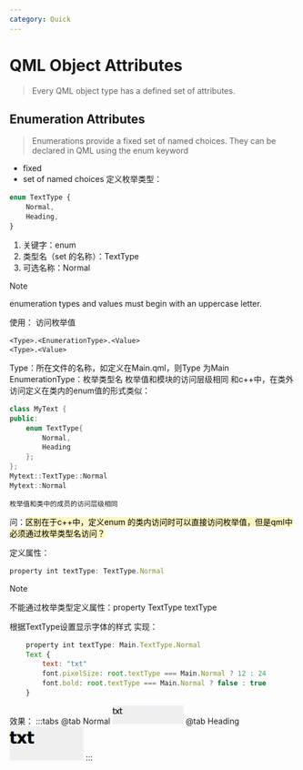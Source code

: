 ```yaml
---
category: Quick
---
```



# QML Object Attributes
> Every QML object type has a defined set of attributes.

## Enumeration Attributes
> Enumerations provide a fixed set of named choices. They can be declared in QML using the enum keyword

- fixed
- set of named choices
定义枚举类型：
``` js
enum TextType {
	Normal,
	Heading,
}
```
1. 关键字：enum
2. 类型名（set 的名称）：TextType
3. 可选名称：Normal

>[!Note]
>enumeration types and values must begin with an uppercase letter.

使用：
访问枚举值
``` 
<Type>.<EnumerationType>.<Value> 
<Type>.<Value>
```
Type：所在文件的名称，如定义在Main.qml，则Type 为Main
EnumerationType：枚举类型名
	枚举值和模块的访问层级相同
和c++中，在类外访问定义在类内的enum值的形式类似：
``` cpp
class MyText {
public:
	enum TextType{
		Normal,
		Heading
	};	
};
Mytext::TextType::Normal
Mytext::Normal
```
	枚举值和类中的成员的访问层级相同
问：<mark style="background: #FFF3A3A6;">区别在于c++中，定义enum 的类内访问时可以直接访问枚举值，但是qml中必须通过枚举类型名访问？</mark>

定义属性：
``` js
property int textType: TextType.Normal
```

>[!Note]
>不能通过枚举类型定义属性：property TextType textType

根据TextType设置显示字体的样式
实现：
``` js
    property int textType: Main.TextType.Normal
    Text {
        text: "txt"
        font.pixelSize: root.textType === Main.Normal ? 12 : 24
        font.bold: root.textType === Main.Normal ? false : true
    }
```

效果：
:::tabs
@tab Normal
![](./attachments/QML%20Object%20Attributes-1.webp)
@tab Heading
![](./attachments/QML%20Object%20Attributes.webp)
:::

